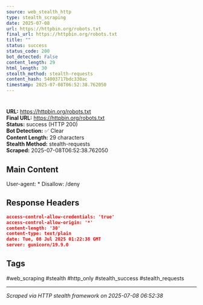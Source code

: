 ```yaml
---
source: web_stealth_http
type: stealth_scraping
date: 2025-07-08
url: https://httpbin.org/robots.txt
final_url: https://httpbin.org/robots.txt
title: ""
status: success
status_code: 200
bot_detected: False
content_length: 29
html_length: 30
stealth_method: stealth-requests
content_hash: 54003717bdc330ac
timestamp: 2025-07-08T06:52:38.762050
---
```


# 

**URL:** https://httpbin.org/robots.txt  
**Final URL:** https://httpbin.org/robots.txt  
**Status:** success (HTTP 200)  
**Bot Detection:** ✅ Clear  
**Content Length:** 29 characters  
**Stealth Method:** stealth-requests  
**Scraped:** 2025-07-08T06:52:38.762050  

## Main Content

User-agent: * Disallow: /deny







## Response Headers

```json
access-control-allow-credentials: 'true'
access-control-allow-origin: '*'
content-length: '30'
content-type: text/plain
date: Tue, 08 Jul 2025 01:22:38 GMT
server: gunicorn/19.9.0

```

## Tags

#web_scraping #stealth #http_only #stealth_success #stealth_requests

---
*Scraped via HTTP stealth framework on 2025-07-08 06:52:38*
